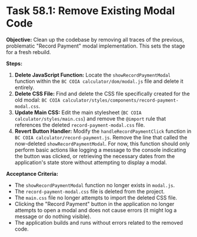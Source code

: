 # Task 58.1: Remove Existing Modal Code

**Objective:** Clean up the codebase by removing all traces of the previous, problematic "Record Payment" modal implementation. This sets the stage for a fresh rebuild.

**Steps:**

1.  **Delete JavaScript Function:** Locate the `showRecordPaymentModal` function within the `BC COIA calculator/dom/modal.js` file and delete it entirely.
2.  **Delete CSS File:** Find and delete the CSS file specifically created for the old modal: `BC COIA calculator/styles/components/record-payment-modal.css`.
3.  **Update Main CSS:** Edit the main stylesheet (`BC COIA calculator/styles/main.css`) and remove the `@import` rule that references the deleted `record-payment-modal.css` file.
4.  **Revert Button Handler:** Modify the `handleRecordPaymentClick` function in `BC COIA calculator/record-payment.js`. Remove the line that called the now-deleted `showRecordPaymentModal`. For now, this function should only perform basic actions like logging a message to the console indicating the button was clicked, or retrieving the necessary dates from the application's state store without attempting to display a modal.

**Acceptance Criteria:**

*   The `showRecordPaymentModal` function no longer exists in `modal.js`.
*   The `record-payment-modal.css` file is deleted from the project.
*   The `main.css` file no longer attempts to import the deleted CSS file.
*   Clicking the "Record Payment" button in the application no longer attempts to open a modal and does not cause errors (it might log a message or do nothing visible).
*   The application builds and runs without errors related to the removed code.
